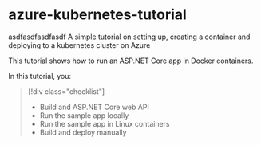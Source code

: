 # azure-kubernetes-tutorial

asdfasdfasdfasdf
A simple tutorial on setting up, creating a container and deploying to a kubernetes cluster on Azure

This tutorial shows how to run an ASP.NET Core app in Docker containers.

In this tutorial, you:
> [!div class="checklist"]
> * Build and ASP.NET Core web API
> * Run the sample app locally
> * Run the sample app in Linux containers
> * Build and deploy manually
